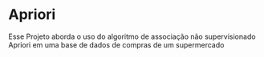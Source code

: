# Apriori
Esse Projeto aborda o uso do algoritmo de associação não supervisionado Apriori em uma base de dados de compras de um supermercado
